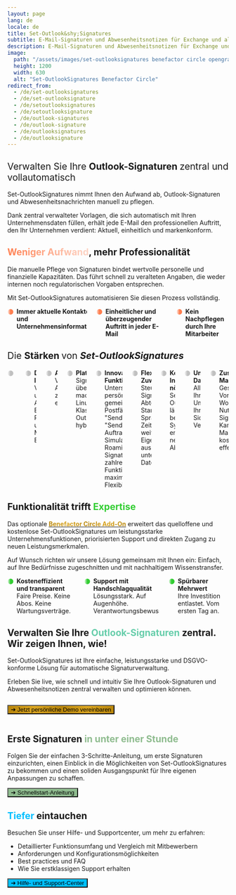 ```yaml
---
layout: page
lang: de
locale: de
title: Set-Outlook&shy;Signatures
subtitle: E-Mail-Signaturen und Abwesenheitsnotizen für Exchange und alle Varianten von Outlook.<br>Voller Funktionsumfang, kosteneffizient, unübertroffener Datenschutz.
description: E-Mail-Signaturen und Abwesenheitsnotizen für Exchange und alle Varianten von Outlook. Voller Funktionsumfang, kosteneffizient, unübertroffener Datenschutz.
image:
  path: "/assets/images/set-outlooksignatures benefactor circle opengraph1200x630.png"
  height: 1200
  width: 630
  alt: "Set-OutlookSignatures Benefactor Circle"
redirect_from:
  - /de/set-outlooksignatures
  - /de/set-outlooksignature
  - /de/setoutlooksignatures
  - /de/setoutlooksignature
  - /de/outlook-signatures
  - /de/outlook-signature
  - /de/outlooksignatures
  - /de/outlooksignature
---
```



<h2>
  <span style="font-weight: normal;">Verwalten Sie Ihre </span>
  <span style="font-weight: bold;">Outlook-Signaturen</span>
  <span style="font-weight: normal;"> zentral und vollautomatisch</span>
</h2>
<p>Set-OutlookSignatures nimmt Ihnen den Aufwand ab, Outlook-Signaturen und Abwesenheitsnachrichten manuell zu pflegen.</p>
<p>Dank zentral verwalteter Vorlagen, die sich automatisch mit Ihren Unternehmensdaten füllen, erhält jede E-Mail den professionellen Auftritt, den Ihr Unternehmen verdient: Aktuell, einheitlich und markenkonform.</p>


<h2><span style="font-weight: bold; background-image: linear-gradient(to right, #FF7F50 0%, #FF7F5050 100%); background-clip: text; color: transparent;">Weniger Aufwand</span>, mehr Professionalität</h2>
<p>Die manuelle Pflege von Signaturen bindet wertvolle personelle und finanzielle Kapazitäten. Das führt schnell zu veralteten Angaben, die weder internen noch regulatorischen Vorgaben entsprechen.</p>

<p>Mit Set-OutlookSignatures automatisieren Sie diesen Prozess vollständig.</p>

<div class="columns is-multiline">
  <div class="column is-one-third-desktop is-half-tablet is-full-mobile">
    <div class="cell" style="display: flex; align-items: flex-start; gap: 0.5em;">
      <span style="font-weight: bold; background-image: linear-gradient(to right, #FF7F5000, coral, coral); background-clip: text; color: transparent;">⚫</span>
      <div style="hyphens: manual;">
        <b>Immer aktuelle Kontaktdaten und Unternehmensinformationen</b>
      </div>
    </div>
  </div>

  <div class="column is-one-third-desktop is-half-tablet is-full-mobile">
    <div class="cell" style="display: flex; align-items: flex-start; gap: 0.5em;">
      <span style="font-weight: bold; background-image: linear-gradient(to right, #FF7F5000, coral, coral); background-clip: text; color: transparent;">⚫</span>
      <div style="hyphens: manual;">
        <b>Einheitlicher und überzeugender Auftritt in jeder E-Mail</b>
      </div>
    </div>
  </div>

  <div class="column is-one-third-desktop is-half-tablet is-full-mobile">
    <div class="cell" style="display: flex; align-items: flex-start; gap: 0.5em;">
      <span style="font-weight: bold; background-image: linear-gradient(to right, #FF7F5000, coral, coral); background-clip: text; color: transparent;">⚫</span>
      <div style="hyphens: manual;">
        <b>Kein Nachpflegen durch Ihre Mitarbeiter</b>
      </div>
    </div>
  </div>
</div>


<h2>
  <span style="font-weight: normal;">Die </span>
  <span style="font-weight: bold;">Stärken</span>
  <span style="font-weight: normal;"> von </span>
  <span style="font-weight: bold; font-style: italic;">Set-OutlookSignatures</span>
</h2>
<div class="columns is-multiline">
  <div class="column is-one-third-desktop is-half-tablet is-full-mobile">
    <div class="cell" style="display: flex; align-items: flex-start; gap: 0.5em;">
      <span style="font-weight: bold; background-image: linear-gradient(to right, #A9A9A900, silver, silver); background-clip: text; color: transparent;">⚫</span>
      <div style="hyphens: manual;">
        <b>Einfach für alle</b><br>
        Intuitiv für IT und Marketing, unsichtbar für Ihre Mitarbeiter.
      </div>
    </div>
  </div>

  <div class="column is-one-third-desktop is-half-tablet is-full-mobile">
    <div class="cell" style="display: flex; align-items: flex-start; gap: 0.5em;">
      <span style="font-weight: bold; background-image: linear-gradient(to right, #A9A9A900, silver, silver); background-clip: text; color: transparent;">⚫</span>
      <div style="hyphens: manual;">
        <b>Dynamische Inhalte</b><br>
        Vordefinierte und eigene Attribute auf Benutzer-, Postfach- und Manager-Ebene.
      </div>
    </div>
  </div>

  <div class="column is-one-third-desktop is-half-tablet is-full-mobile">
    <div class="cell" style="display: flex; align-items: flex-start; gap: 0.5em;">
      <span style="font-weight: bold; background-image: linear-gradient(to right, #A9A9A900, silver, silver); background-clip: text; color: transparent;">⚫</span>
      <div style="hyphens: manual;">
        <b>Abwesenheitsnotizen</b><br>
        Verwalten Sie Abwesenheitsmeldungen zentral, für interne und externe Empfänger.
      </div>
    </div>
  </div>

  <div class="column is-one-third-desktop is-half-tablet is-full-mobile">
    <div class="cell" style="display: flex; align-items: flex-start; gap: 0.5em;">
      <span style="font-weight: bold; background-image: linear-gradient(to right, #A9A9A900, silver, silver); background-clip: text; color: transparent;">⚫</span>
      <div style="hyphens: manual;">
        <b>Plattformübergreifend</b><br>
        Signaturen immer und überall: Windows, macOS, Android, iOS, Linux, Web. Klassisches und neues Outlook. On-prem, hybrid und cloud-only.
      </div>
    </div>
  </div>

  <div class="column is-one-third-desktop is-half-tablet is-full-mobile">
    <div class="cell" style="display: flex; align-items: flex-start; gap: 0.5em;">
      <span style="font-weight: bold; background-image: linear-gradient(to right, #A9A9A900, silver, silver); background-clip: text; color: transparent;">⚫</span>
      <div style="hyphens: manual;">
        <b>Innovative Funktionen</b><br>
        Unterstützt persönliche und gemeinsame Postfächer, "Senden Als", "Senden im Auftrag von", Simulationsmodus, Roaming Signatures, sowie zahlreiche weitere Funktionen für maximale Flexibilität.
      </div>
    </div>
  </div>

  <div class="column is-one-third-desktop is-half-tablet is-full-mobile">
    <div class="cell" style="display: flex; align-items: flex-start; gap: 0.5em;">
      <span style="font-weight: bold; background-image: linear-gradient(to right, #A9A9A900, silver, silver); background-clip: text; color: transparent;">⚫</span>
      <div style="hyphens: manual;">
        <b>Flexible Zuweisung</b><br>
        Steuern Sie Signaturen nach Abteilung, Standort, Sprache, Rolle, Zeit und vielen weiteren Eigenschaften aus unterschiedlichen Datenquellen.
      </div>
    </div>
  </div>

  <div class="column is-one-third-desktop is-half-tablet is-full-mobile">
    <div class="cell" style="display: flex; align-items: flex-start; gap: 0.5em;">
      <span style="font-weight: bold; background-image: linear-gradient(to right, #A9A9A900, silver, silver); background-clip: text; color: transparent;">⚫</span>
      <div style="hyphens: manual;">
        <b>Keine neue Infrastruktur nötig</b><br>
        Set-OutlookSignatures läuft auf Ihren bestehenden Systemen und erzeugt keine neuen Abhängigkeiten.
      </div>
    </div>
  </div>

  <div class="column is-one-third-desktop is-half-tablet is-full-mobile">
    <div class="cell" style="display: flex; align-items: flex-start; gap: 0.5em;">
      <span style="font-weight: bold; background-image: linear-gradient(to right, #A9A9A900, silver, silver); background-clip: text; color: transparent;">⚫</span>
      <div style="hyphens: manual;">
        <b>Unübertroffener Datenschutz</b><br>
        Alle Daten bleiben in Ihrer vertrauten Umgebung, innerhalb Ihrer bestehenden Sicherheits- und Verwaltungsstrukturen.
      </div>
    </div>
  </div>

  <div class="column is-one-third-desktop is-half-tablet is-full-mobile">
    <div class="cell" style="display: flex; align-items: flex-start; gap: 0.5em;">
      <span style="font-weight: bold; background-image: linear-gradient(to right, #A9A9A900, silver, silver); background-clip: text; color: transparent;">⚫</span>
      <div style="hyphens: manual;">
        <b>Zusätzlicher Marketingkanal</b><br>
        Gestalten Sie Vorlagen frei in Word oder HTML. Nutzen Sie Signaturen für Kampagnen und Markenbotschaften, kostenlos und effektiv.
      </div>
    </div>
  </div>

</div>


<h2>Funktionalität trifft <span style="color: limegreen;">Expertise</span></h2>
<p>Das optionale <a href="/benefactorcircle"><span style="font-weight: bold; background-image: linear-gradient(to right, darkgoldenrod, goldenrod, darkgoldenrod, goldenrod, darkgoldenrod); background-clip: text; color: transparent;">Benefactor Circle Add-On</span></a> erweitert das quelloffene und kostenlose Set-OutlookSignatures um leistungsstarke Unternehmensfunktionen, priorisierten Support und direkten Zugang zu neuen Leistungsmerkmalen.<p>

<p>Auf Wunsch richten wir unsere Lösung gemeinsam mit Ihnen ein: Einfach, auf Ihre Bedürfnisse zugeschnitten und mit nachhaltigem Wissenstransfer.<p>

<div class="columns is-multiline">
  <div class="column is-one-third-desktop is-half-tablet is-full-mobile">
    <div class="cell" style="display: flex; align-items: flex-start; gap: 0.5em;">
      <span style="font-weight: bold; background-image: linear-gradient(to right, #32CD3200, limegreen, limegreen); background-clip: text; color: transparent;">⚫</span>
      <div style="hyphens: manual;">
        <b>Kosteneffizient und transparent</b><br>
        Faire Preise. Keine Abos. Keine Wartungsverträge.
      </div>
    </div>
  </div>

  <div class="column is-one-third-desktop is-half-tablet is-full-mobile">
    <div class="cell" style="display: flex; align-items: flex-start; gap: 0.5em;">
      <span style="font-weight: bold; background-image: linear-gradient(to right, #32CD3200, limegreen, limegreen); background-clip: text; color: transparent;">⚫</span>
      <div style="hyphens: manual;">
        <b>Support mit Handschlagqualität</b><br>
        Lösungsstark. Auf Augenhöhe. Verantwortungsbewusst.
      </div>
    </div>
  </div>

  <div class="column is-one-third-desktop is-half-tablet is-full-mobile">
    <div class="cell" style="display: flex; align-items: flex-start; gap: 0.5em;">
      <span style="font-weight: bold; background-image: linear-gradient(to right, #32CD3200, limegreen, limegreen); background-clip: text; color: transparent;">⚫</span>
      <div style="hyphens: manual;">
        <b>Spürbarer Mehrwert</b><br>
        Ihre Investition entlastet. Vom ersten Tag an.
      </div>
    </div>
  </div>

</div>


<h2>Verwalten Sie Ihre <span style="color: MediumAquamarine;">Outlook-Signaturen</span> zentral. Wir zeigen Ihnen, wie!</h2>
<p>Set-OutlookSignatures ist Ihre einfache, leistungsstarke und DSGVO-konforme Lösung für automatische Signaturverwaltung.<p>

<p>Erleben Sie live, wie schnell und intuitiv Sie Ihre Outlook-Signaturen und Abwesenheitsnotizen zentral verwalten und optimieren können.<p>
<div class="columns is-multiline">
  <div class="column is-one-third-desktop is-half-tablet is-full-mobile">
    <div class="cell" style="display: flex; align-items: flex-start; gap: 0.5em;">
      <p><a href="https://outlook.cloud.microsoft/book/demo.set-outlooksignatures@explicitconsulting.at/"><button class="button is-link is-normal is-hover has-text-black has-text-weight-bold" style="background-image: linear-gradient(to right, darkgoldenrod, goldenrod, darkgoldenrod, goldenrod, darkgoldenrod)">➔ Jetzt persönliche Demo vereinbaren</button></a></p>
    </div>
  </div>

  <div class="column is-one-third-desktop is-half-tablet is-full-mobile">
    <div class="cell" style="display: flex; align-items: flex-start; gap: 0.5em;">
      <span style="font-weight: bold; background-image: linear-gradient(to right, transparent); background-clip: text; color: transparent;">⚫</span>
      <div style="hyphens: manual; width: 95%;"> <div class="scrolling-banner">
          <div class="scrolling-track">
          </div>
        </div>
      </div>
    </div>
  </div>
</div>


<h2>Erste Signaturen <span style="color: DarkSeaGreen ;">in unter einer Stunde</span></h2>
<p>Folgen Sie der einfachen 3-Schritte-Anleitung, um erste Signaturen einzurichten, einen Einblick in die Möglichkeiten von Set-OutlookSignatures zu bekommen und einen soliden Ausgangspunkt für Ihre eigenen Anpassungen zu schaffen.<p>

<a href="/quickstart"><button class="button is-link is-normal is-hover has-text-black has-text-weight-bold" style="background-color: DarkSeaGreen">➔ Schnellstart-Anleitung</button></a>


<h2><span style="color: DeepSkyBlue;">Tiefer</span> eintauchen</h2>
<p>Besuchen Sie unser Hilfe- und Supportcenter, um mehr zu erfahren:<p>
<ul>
  <li>Detaillierter Funktionsumfang und Vergleich mit Mitbewerbern</li>
  <li>Anforderungen und Konfigurationsmöglichkeiten</li>
  <li>Best practices und FAQ</li>
  <li>Wie Sie erstklassigen Support erhalten</li>
</ul>

<a href="/help"><button class="button is-link is-normal is-hover has-text-black has-text-weight-bold" style="background-color: DeepSkyBlue">➔ Hilfe- und Support-Center</button></a>


<style>
  .scrolling-banner {
    overflow: hidden;
    pointer-events: none;
    display: flex;
    align-items: center;
    width: 100%;
  }

  .scrolling-banner .scrolling-track {
    display: flex;
    align-items: flex-start;
    white-space: nowrap;
    gap: 1.5em;
    will-change: transform;
    min-width: 100%;
    box-sizing: border-box;
    transform-style: preserve-3d;
  }

  .scrolling-banner .scrolling-track img {
    max-height: 4em;
    max-width: 90%; /* Consider if this max-width is always desired or if a fixed width for consistency is better */
    height: auto;
    width: auto;
    object-fit: contain;
    display: block;
    flex-shrink: 0;
    flex-grow: 0;
    flex-basis: auto;
    opacity: 1;
  }
</style>


<script>
  document.addEventListener('DOMContentLoaded', () => {
      const scrollingBanner = document.querySelector('.scrolling-banner');
      const track = scrollingBanner?.querySelector('.scrolling-track');

      if (!scrollingBanner || !track) {
          console.warn('Scrolling banner or track element not found. Please ensure the HTML structure is correct.');
          return;
      }

      let position = 0;
      const animationSpeedPixelsPerSecond = 50;
      let totalOriginalImagesWidth = 0;
      let imageGap = 0;
      let lastTimestamp = null;
      let originalImages = [];

      function debounce(func, delay) {
          let timeout;
          return function(...args) {
              const context = this;
              clearTimeout(timeout);
              timeout = setTimeout(() => {
                  func.apply(context, args);
              }, delay);
          };
      }

      // Function to calculate dimensions and *re-clone* dynamically
      function calculateDimensionsAndClone() {
          if (originalImages.length === 0) {
              console.warn('No original images to calculate dimensions for.');
              totalOriginalImagesWidth = 0;
              return;
          }

          const trackStyle = getComputedStyle(track);
          imageGap = parseFloat(trackStyle.gap) || 0;

          let newTotalOriginalImagesWidth = 0;
          originalImages.forEach((img, index) => {
              newTotalOriginalImagesWidth += img.offsetWidth;
              if (index < originalImages.length - 1) {
                  newTotalOriginalImagesWidth += imageGap;
              }
          });

          const epsilon = 0.1;
          if (totalOriginalImagesWidth > epsilon && Math.abs(newTotalOriginalImagesWidth - totalOriginalImagesWidth) > epsilon) {
              position = (position / totalOriginalImagesWidth) * newTotalOriginalImagesWidth;
          }

          totalOriginalImagesWidth = newTotalOriginalImagesWidth;

          if (totalOriginalImagesWidth <= epsilon) {
              console.warn('Total width of images is 0 or very small after recalculation. Animation may not function correctly.');
              return; // Exit if dimensions are invalid
          }

          // --- Dynamic Cloning Logic ---
          // Clear existing track content *before* appending new sets
          track.innerHTML = '';

          // Determine how many sets are needed to fill the visible area plus a buffer
          // `scrollingBanner.offsetWidth` gives the visible width of the container
          const bannerWidth = scrollingBanner.offsetWidth;
          let setsNeeded = 2; // Start with a minimum of 2 sets (original + 1 clone)

          if (totalOriginalImagesWidth > 0) {
              // Calculate how many times original content fits into banner width.
              // Add a buffer (e.g., 1 or 2) to ensure seamless transition.
              // If the banner width is much larger than one set, we need more clones.
              setsNeeded = Math.ceil(bannerWidth / totalOriginalImagesWidth) + 1;
              // Ensure at least 2 sets for robust looping, especially if a single set is very wide.
              setsNeeded = Math.max(setsNeeded, 2); 
              // Add an extra set if banner is very wide and speed is high to prevent content running out
              // You might adjust the '2' based on speed/viewport. For instance, `+ Math.ceil(animationSpeedPixelsPerSecond / 10)`
              if (setsNeeded * totalOriginalImagesWidth < bannerWidth * 2) { // Ensure at least 2 full banner widths of content
                  setsNeeded++;
              }
          }
          // console.log(`Banner width: ${bannerWidth}px, totalOriginalImagesWidth: ${totalOriginalImagesWidth}px, Sets needed: ${setsNeeded}`);


          // Append the calculated number of sets
          for (let i = 0; i < setsNeeded; i++) {
              originalImages.forEach(img => {
                  // For the first pass (i === 0), append the actual original img element.
                  // For subsequent passes, append clones of the original images.
                  track.appendChild(i === 0 ? img : img.cloneNode(true));
              });
          }
          // --- END Dynamic Cloning Logic ---
      }

      // Debounce the resize handler to prevent excessive recalculations
      const debouncedRecalculate = debounce(calculateDimensionsAndClone, 200); // Call the new function
      window.addEventListener('resize', debouncedRecalculate, { passive: true });


      fetch('https://set-outlooksignatures.com/client-images.txt')
          .then(response => {
              if (!response.ok) {
                  throw new Error(`HTTP error! status: ${response.status}`);
              }
              return response.text();
          })
          .then(text => {
              const urls = text.split('\n').map(line => line.trim()).filter(Boolean);

              if (urls.length === 0) {
                  console.warn('No image URLs found in the text file. The banner will not display images.');
                  return;
              }

              originalImages = urls.map(url => {
                  const img = new Image();
                  img.src = url;
                  const fileName = url.split('/').pop()?.split('.')[0] || 'Client Image';
                  img.alt = fileName.replace(/[-_]/g, ' ');
                  return img;
              });

              for (let i = originalImages.length - 1; i > 0; i--) {
                  const j = Math.floor(Math.random() * (i + 1));
                  [originalImages[i], originalImages[j]] = [originalImages[j], originalImages[i]];
              }

              // Before starting the animation, we need to ensure all original images are loaded
              // so that their `offsetWidth` values are accurate for the initial `calculateDimensionsAndClone`.
              const initialImageLoadPromises = originalImages.map(img => {
                  return new Promise(resolve => {
                      if (img.complete && img.naturalWidth !== 0) {
                          resolve();
                      } else {
                          img.onload = resolve;
                          img.onerror = (e) => {
                              console.warn(`Failed to load original image: ${img.src}. It will be skipped.`, e);
                              resolve(); // Resolve even on error
                          };
                      }
                  });
              });

              Promise.allSettled(initialImageLoadPromises).then(() => {
                  // Now that original images are loaded and `offsetWidth` is accurate,
                  // perform initial dimension calculation and cloning.
                  calculateDimensionsAndClone();

                  if (totalOriginalImagesWidth <= 0) {
                      console.warn('Total width of images is 0 after initial load. Animation cannot start.');
                      return;
                  }

                  // Start the requestAnimationFrame loop
                  requestAnimationFrame(animate);

              }).catch(error => {
                  console.error('Error during initial image loading promise handling:', error);
              });
          })
          .catch(error => {
              console.error('Failed to load image URLs from text file:', error);
          });

      function animate(timestamp) {
          if (!lastTimestamp) lastTimestamp = timestamp;
          const deltaTime = Math.min((timestamp - lastTimestamp) / 1000, 1 / 30);
          lastTimestamp = timestamp;

          if (totalOriginalImagesWidth <= 0) {
              requestAnimationFrame(animate);
              return;
          }

          position -= animationSpeedPixelsPerSecond * deltaTime;

          while (position <= -totalOriginalImagesWidth) {
              position += totalOriginalImagesWidth;
          }

          track.style.transform = `translate3d(${position}px, 0, 0)`;

          requestAnimationFrame(animate);
      }
  });
</script>